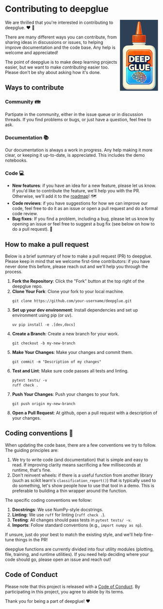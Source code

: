 
# Contributing to deepglue

<img src="https://raw.githubusercontent.com/EricThomson/deepglue/main/docs/images/deep_glue_logo.png" alt="deepglue logo" align="right" width="125">

We are thrilled that you're interested in contributing to deepglue. :heart:  :hammer: 

There are many different ways you can contribute, from sharing ideas in discussions or issues, to helping improve documentation and the code base. Any help is welcome and appreciated! 

 The point of deepglue is to make deep learning projects easier, but we want to make *contributing* easier too. Please don't be shy about asking how it's done. 

## Ways to contribute

### Community :family:
Partipate in the community, either in the issue queue or in discussion threads. If you find problems or bugs, or just have a question, feel free to ask.

### Documentation :books:
Our documentation is always a work in progress. Any help making it more clear, or keeping it up-to-date, is appreciated. This includes the demo notebooks.

### Code :computer:
- **New features**: if you have an idea for a new feature, please let us know. If you'd like to contribute the feature, we'll help you with the PR. Otherwise, we'll add it to the [roadmap](https://github.com/EricThomson/deepglue/issues/1)! :world_map:
- **Code reviews**: if you have suggestions for how we can improve our code, feel free to do it as an issue or open a pull request and do a formal code review. 
- **Bug fixes**: If you find a problem, including a bug, please let us know by opening an issue or feel free to suggest a bug fix (see below on how to do a pull request). :bug:


## How to make a pull request
Below is a brief summary of how to make a pull request (PR) to deepglue. Please keep in mind that we welcome first-time contributors: if you have never done this before, please reach out and we'll help you through the process. 

1. **Fork the Repository**: Click the "Fork" button at the top right of the deepglue repo.
2. **Clone Your Fork**: Clone your fork to your local machine.
   ```
   git clone https://github.com/your-username/deepglue.git
   ```
3. **Set up your dev environment**: Install dependencies and set up environment using pip (or uv).
   ```
   uv pip install -e .[dev,docs]
   ```
4. **Create a Branch**: Create a new branch for your work.
   ```
   git checkout -b my-new-branch
   ```
5. **Make Your Changes**: Make your changes and commit them.
   ```
   git commit -m "Description of my changes"
   ```
6. **Test and Lint**: Make sure code passes all tests and linting.
    ```
    pytest tests/ -v
    ruff check .
    ```
7. **Push Your Changes**: Push your changes to your fork.
   ```
   git push origin my-new-branch
   ```
8. **Open a Pull Request**: At github, open a pull request with a description of your changes.


## Coding conventions :microscope:
When updating the code base, there are a few conventions we try to follow. The guiding principles are:

1. We try to write code (and documentation) that is simple and easy to read. If improving clarity means sacrificing a few milliseconds at runtime, that's fine. 
2. Don't reinvent wheels: if there is a useful function from another library (such as scikit learn's `classification_report()`) that is typically used to do something, let's show people how to use that tool in a demo. This is preferable to building a thin wrapper around the function. 

The specific coding conventions we follow:

1. **Docstrings**: We use NumPy-style docstrings.
2. **Linting**: We use `ruff` for linting (`ruff check .`).
3. **Testing**: All changes should pass tests in `pytest tests/ -v`.
4. **Imports**: Follow standard conventions (e.g., `import numpy as np`).

If unsure, just do your best to match the existing style, and we'll help fine-tune things in the PR! 

deepglue functions are currently divided into four utility modules (plotting, file, training, and runtime utilities). If you need help deciding where your code should go, please open an issue and reach out!

## Code of Conduct

Please note that this project is released with a [Code of Conduct](CODE_OF_CONDUCT.md). By participating in this project, you agree to abide by its terms.

Thank you for being a part of deepglue! :heart:
